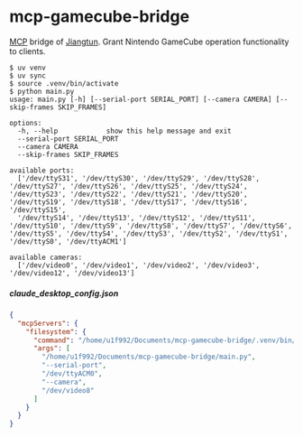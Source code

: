 # mcp-gamecube-bridge

[MCP](https://modelcontextprotocol.io/) bridge of [Jiangtun](https://github.com/u1f992/jiangtun). Grant Nintendo GameCube operation functionality to clients.

```
$ uv venv
$ uv sync
$ source .venv/bin/activate
$ python main.py
usage: main.py [-h] [--serial-port SERIAL_PORT] [--camera CAMERA] [--skip-frames SKIP_FRAMES]

options:
  -h, --help            show this help message and exit
  --serial-port SERIAL_PORT
  --camera CAMERA
  --skip-frames SKIP_FRAMES

available ports:
  ['/dev/ttyS31', '/dev/ttyS30', '/dev/ttyS29', '/dev/ttyS28', '/dev/ttyS27', '/dev/ttyS26', '/dev/ttyS25', '/dev/ttyS24', '/dev/ttyS23', '/dev/ttyS22', '/dev/ttyS21', '/dev/ttyS20', '/dev/ttyS19', '/dev/ttyS18', '/dev/ttyS17', '/dev/ttyS16', '/dev/ttyS15',
  '/dev/ttyS14', '/dev/ttyS13', '/dev/ttyS12', '/dev/ttyS11', '/dev/ttyS10', '/dev/ttyS9', '/dev/ttyS8', '/dev/ttyS7', '/dev/ttyS6', '/dev/ttyS5', '/dev/ttyS4', '/dev/ttyS3', '/dev/ttyS2', '/dev/ttyS1', '/dev/ttyS0', '/dev/ttyACM1']

available cameras:
  ['/dev/video0', '/dev/video1', '/dev/video2', '/dev/video3', '/dev/video12', '/dev/video13']
```

##### claude_desktop_config.json

```json
{
  "mcpServers": {
    "filesystem": {
      "command": "/home/u1f992/Documents/mcp-gamecube-bridge/.venv/bin/python",
      "args": [
        "/home/u1f992/Documents/mcp-gamecube-bridge/main.py",
        "--serial-port",
        "/dev/ttyACM0",
        "--camera",
        "/dev/video8"
      ]
    }
  }
}
```
